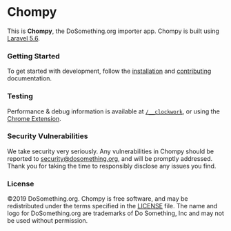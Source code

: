 # Chompy

This is **Chompy**, the DoSomething.org importer app. Chompy is built using [Laravel 5.6](https://laravel.com/docs/5.6).

### Getting Started

To get started with development, follow the [installation](https://github.com/DoSomething/chompy/blob/master/docs/installation.md) and [contributing](https://github.com/DoSomething/chompy/blob/master/docs/development/contributing.md) documentation.

### Testing
Performance & debug information is available at [`/__clockwork`](http://chompy.test/__clockwork), or using the [Chrome Extension](https://chrome.google.com/webstore/detail/clockwork/dmggabnehkmmfmdffgajcflpdjlnoemp).


### Security Vulnerabilities

We take security very seriously. Any vulnerabilities in Chompy should be reported to [security@dosomething.org](mailto:security@dosomething.org),
and will be promptly addressed. Thank you for taking the time to responsibly disclose any issues you find.

### License

&copy;2019 DoSomething.org. Chompy is free software, and may be redistributed under the terms specified
in the [LICENSE](https://github.com/DoSomething/chompy/blob/master/LICENSE) file. The name and logo for
DoSomething.org are trademarks of Do Something, Inc and may not be used without permission.

